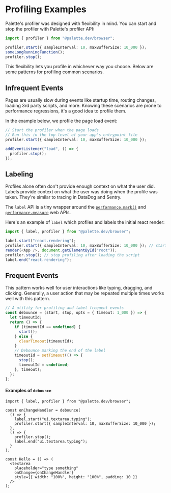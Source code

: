 # Profiling Examples

Palette's profiler was designed with flexibility in mind. You can start and stop the profiler with Palette's profiler API:

```ts
import { profiler } from "@palette.dev/browser";

profiler.start({ sampleInterval: 10, maxBufferSize: 10_000 });
someLongRunningFunction();
profiler.stop();
```

This flexibility lets you profile in whichever way you choose. Below are some patterns for profiling common scenarios.

## Infrequent Events

Pages are usually slow during events like startup time, routing changes, loading 3rd party scripts, and more. Knowing these scenarios are prone to performance regressions, it's a good idea to profile them.

In the example below, we profile the page load event:

```ts
// Start the profiler when the page loads
// Run this in the top-level of your app's entrypoint file
profiler.start({ sampleInterval: 10, maxBufferSize: 10_000 });

addEventListener("load", () => {
  profiler.stop();
});
```

## Labeling

Profiles alone often don't provide enough context on what the user did. Labels provide context on what the user was doing when the profile was taken. They're similar to tracing in DataDog and Sentry.

The `label` API is a tiny wrapper around the [`performance.mark()`](https://developer.mozilla.org/en-US/docs/Web/API/Performance/mark) and [`performance.measure`](https://developer.mozilla.org/en-US/docs/Web/API/Performance/measure) web APIs.

Here's an example of `label` which profiles and labels the initial react render:

```ts
import { label, profiler } from "@palette.dev/browser";

label.start("react.rendering");
profiler.start({ sampleInterval: 10, maxBufferSize: 10_000 }); // start profiling before loading the script
render(<App />, document.getElementById("root"));
profiler.stop(); // stop profiling after loading the script
label.end("react.rendering");
```

## Frequent Events

This pattern works well for user interactions like typing, dragging, and clicking. Generally, a user action that may be repeated multiple times works well with this pattern.

```ts
// A utility for profiling and label frequent events
const debounce = (start, stop, opts = { timeout: 1_000 }) => {
  let timeoutId;
  return () => {
    if (timeoutId == undefined) {
      start();
    } else {
      clearTimeout(timeoutId);
    }
    // Debounce marking the end of the label
    timeoutId = setTimeout(() => {
      stop();
      timeoutId = undefined;
    }, timeout);
  };
};
```

#### Examples of `debounce`

```tsx
import { label, profiler } from "@palette.dev/browser";

const onChangeHandler = debounce(
  () => {
    label.start("ui.textarea.typing");
    profiler.start({ sampleInterval: 10, maxBufferSize: 10_000 });
  },
  () => {
    profiler.stop();
    label.end("ui.textarea.typing");
  }
);

const Hello = () => (
  <textarea
    placeholder="type something"
    onChange={onChangeHandler}
    style={{ width: "100%", height: "100%", padding: 10 }}
  />
);
```
